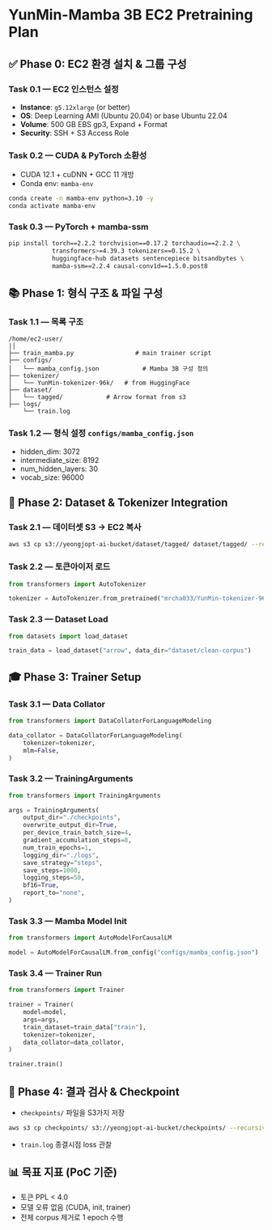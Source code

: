 # YunMin-Mamba 3B EC2 Pretraining Plan

## ✅ Phase 0: EC2 환경 설치 & 그룹 구성

### Task 0.1 — EC2 인스턴스 설정

* **Instance**: `g5.12xlarge` (or better)
* **OS**: Deep Learning AMI (Ubuntu 20.04) or base Ubuntu 22.04
* **Volume**: 500 GB EBS gp3, Expand + Format
* **Security**: SSH + S3 Access Role

### Task 0.2 — CUDA & PyTorch 소환성

* CUDA 12.1 + cuDNN + GCC 11 개방
* Conda env: `mamba-env`

```bash
conda create -n mamba-env python=3.10 -y
conda activate mamba-env
```

### Task 0.3 — PyTorch + mamba-ssm

```bash
pip install torch==2.2.2 torchvision==0.17.2 torchaudio==2.2.2 \
            transformers>=4.39.3 tokenizers==0.15.2 \
            huggingface-hub datasets sentencepiece bitsandbytes \
            mamba-ssm==2.2.4 causal-conv1d==1.5.0.post8
```

## 📚 Phase 1: 형식 구조 & 파일 구성

### Task 1.1 — 목록 구조

```
/home/ec2-user/
|│
├── train_mamba.py                 # main trainer script
├── configs/
│   └── mamba_config.json            # Mamba 3B 구성 정의
├── tokenizer/
│   └── YunMin-tokenizer-96k/   # from HuggingFace
├── dataset/
│   └── tagged/            # Arrow format from s3
├── logs/
    └── train.log
```

### Task 1.2 — 형식 설정 `configs/mamba_config.json`

* hidden\_dim: 3072
* intermediate\_size: 8192
* num\_hidden\_layers: 30
* vocab\_size: 96000

## 🚀 Phase 2: Dataset & Tokenizer Integration

### Task 2.1 — 데이터셋 S3 -> EC2 복사

```bash
aws s3 cp s3://yeongjopt-ai-bucket/dataset/tagged/ dataset/tagged/ --recursive
```

### Task 2.2 — 토큰아이저 로드

```python
from transformers import AutoTokenizer

tokenizer = AutoTokenizer.from_pretrained("mrcha033/YunMin-tokenizer-96k")
```

### Task 2.3 — Dataset Load

```python
from datasets import load_dataset

train_data = load_dataset("arrow", data_dir="dataset/clean-corpus")
```

## 🎓 Phase 3: Trainer Setup

### Task 3.1 — Data Collator

```python
from transformers import DataCollatorForLanguageModeling

data_collator = DataCollatorForLanguageModeling(
    tokenizer=tokenizer,
    mlm=False,
)
```

### Task 3.2 — TrainingArguments

```python
from transformers import TrainingArguments

args = TrainingArguments(
    output_dir="./checkpoints",
    overwrite_output_dir=True,
    per_device_train_batch_size=4,
    gradient_accumulation_steps=8,
    num_train_epochs=1,
    logging_dir="./logs",
    save_strategy="steps",
    save_steps=1000,
    logging_steps=50,
    bf16=True,
    report_to="none",
)
```

### Task 3.3 — Mamba Model Init

```python
from transformers import AutoModelForCausalLM

model = AutoModelForCausalLM.from_config("configs/mamba_config.json")
```

### Task 3.4 — Trainer Run

```python
from transformers import Trainer

trainer = Trainer(
    model=model,
    args=args,
    train_dataset=train_data["train"],
    tokenizer=tokenizer,
    data_collator=data_collator,
)

trainer.train()
```

## 🌟 Phase 4: 결과 검사 & Checkpoint

* `checkpoints/` 파일을 S3가지 저장

```bash
aws s3 cp checkpoints/ s3://yeongjopt-ai-bucket/checkpoints/ --recursive
```

* `train.log` 종결시점 loss 관찰

## 📊 목표 지표 (PoC 기준)

* 토큰 PPL < 4.0
* 모델 오류 없음 (CUDA, init, trainer)
* 전체 corpus 제거로 1 epoch 수행
